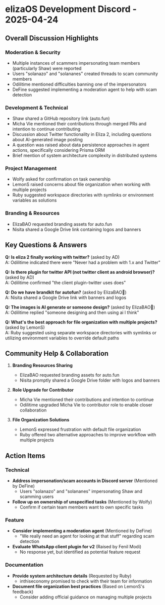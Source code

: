 # elizaOS Development Discord - 2025-04-24

## Overall Discussion Highlights

### Moderation & Security
- Multiple instances of scammers impersonating team members (particularly Shaw) were reported
- Users "solanazo" and "solananes" created threads to scam community members
- Odilitime mentioned difficulties banning one of the impersonators
- DeFine suggested implementing a moderation agent to help with scam detection

### Development & Technical
- Shaw shared a GitHub repository link (auto.fun)
- Micha Vie mentioned their contributions through merged PRs and intention to continue contributing
- Discussion about Twitter functionality in Eliza 2, including questions about AI-generated image posting
- A question was raised about data persistence approaches in agent actions, specifically considering Prisma ORM
- Brief mention of system architecture complexity in distributed systems

### Project Management
- Wolfy asked for confirmation on task ownership
- LemonS raised concerns about file organization when working with multiple projects
- Ruby suggested workspace directories with symlinks or environment variables as solutions

### Branding & Resources
- ElizaBAO requested branding assets for auto.fun
- Nisita shared a Google Drive link containing logos and banners

## Key Questions & Answers

**Q: Is eliza 2 finally working with twitter?** (asked by AD)  
A: Odilitime indicated there were "Never had a problem with 1.x and Twitter"

**Q: Is there plugin for twitter API (not twitter client as android browser)?** (asked by AD)  
A: Odilitime confirmed "the client plugin-twitter uses does"

**Q: Do we have brandkit for autofun?** (asked by ElizaBAO🌟)  
A: Nisita shared a Google Drive link with banners and logos

**Q: The images is AI generate or someone design?** (asked by ElizaBAO🌟)  
A: Odilitime replied "someone designing and then using ai I think"

**Q: What's the best approach for file organization with multiple projects?** (asked by LemonS)  
A: Ruby suggested using separate workspace directories with symlinks or utilizing environment variables to override default paths

## Community Help & Collaboration

1. **Branding Resources Sharing**
   - ElizaBAO requested branding assets for auto.fun
   - Nisita promptly shared a Google Drive folder with logos and banners

2. **Role Upgrade for Contributor**
   - Micha Vie mentioned their contributions and intention to continue
   - Odilitime upgraded Micha Vie to contributor role to enable closer collaboration

3. **File Organization Solutions**
   - LemonS expressed frustration with default file organization
   - Ruby offered two alternative approaches to improve workflow with multiple projects

## Action Items

### Technical
- **Address impersonation/scam accounts in Discord server** (Mentioned by DeFine)
  - Users "solanazo" and "solananes" impersonating Shaw and scamming users
- **Follow up on ownership of unspecified tasks** (Mentioned by Wolfy)
  - Confirm if certain team members want to own specific tasks

### Feature
- **Consider implementing a moderation agent** (Mentioned by DeFine)
  - "We really need an agent for looking at that stuff" regarding scam detection
- **Evaluate WhatsApp client plugin for v2** (Raised by Fenil Modi)
  - No response yet, but identified as potential feature request

### Documentation
- **Provide system architecture details** (Requested by Ruby)
  - inthiseconomy promised to check with their team for information
- **Document file organization best practices** (Based on LemonS's feedback)
  - Consider adding official guidance on managing multiple projects